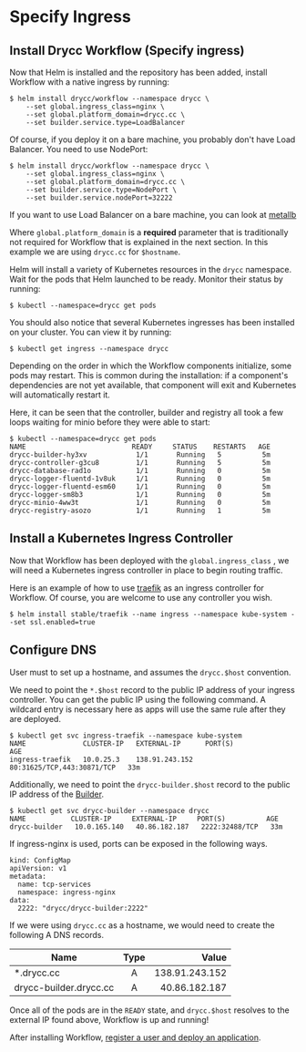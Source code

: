 # Specify Ingress

## Install Drycc Workflow (Specify ingress)

Now that Helm is installed and the repository has been added, install Workflow with a native ingress by running:

```
$ helm install drycc/workflow --namespace drycc \
    --set global.ingress_class=nginx \
    --set global.platform_domain=drycc.cc \
    --set builder.service.type=LoadBalancer
```

Of course, if you deploy it on a bare machine, you probably don't have Load Balancer. You need to use NodePort:
```
$ helm install drycc/workflow --namespace drycc \
    --set global.ingress_class=nginx \
    --set global.platform_domain=drycc.cc \
    --set builder.service.type=NodePort \
    --set builder.service.nodePort=32222
``` 

If you want to use Load Balancer on a bare machine, you can look at [metallb](https://github.com/danderson/metallb)

Where `global.platform_domain` is a **required** parameter that is traditionally not required for Workflow that is explained in the next section. In this example we are using `drycc.cc` for `$hostname`.
 
Helm will install a variety of Kubernetes resources in the `drycc` namespace.
Wait for the pods that Helm launched to be ready. Monitor their status by running:

```
$ kubectl --namespace=drycc get pods
```

You should also notice that several Kubernetes ingresses has been installed on your cluster. You can view it by running:

```
$ kubectl get ingress --namespace drycc
```

Depending on the order in which the Workflow components initialize, some pods may restart. This is common during the
installation: if a component's dependencies are not yet available, that component will exit and Kubernetes will
automatically restart it.

Here, it can be seen that the controller, builder and registry all took a few loops waiting for minio before they were able to start:

```
$ kubectl --namespace=drycc get pods
NAME                          READY     STATUS    RESTARTS   AGE
drycc-builder-hy3xv            1/1       Running   5          5m
drycc-controller-g3cu8         1/1       Running   5          5m
drycc-database-rad1o           1/1       Running   0          5m
drycc-logger-fluentd-1v8uk     1/1       Running   0          5m
drycc-logger-fluentd-esm60     1/1       Running   0          5m
drycc-logger-sm8b3             1/1       Running   0          5m
drycc-minio-4ww3t              1/1       Running   0          5m
drycc-registry-asozo           1/1       Running   1          5m
```

## Install a Kubernetes Ingress Controller

Now that Workflow has been deployed with the `global.ingress_class` , we will need a Kubernetes ingress controller in place to begin routing traffic.

Here is an example of how to use [traefik](https://traefik.io/) as an ingress controller for Workflow. Of course, you are welcome to use any controller you wish.

```
$ helm install stable/traefik --name ingress --namespace kube-system --set ssl.enabled=true
```

## Configure DNS

User must to set up a hostname, and assumes the `drycc.$host` convention.

We need to point the `*.$host` record to the public IP address of your ingress controller. You can get the public IP using the following command. A wildcard entry is necessary here as apps will use the same rule after they are deployed.

```
$ kubectl get svc ingress-traefik --namespace kube-system
NAME              CLUSTER-IP   EXTERNAL-IP      PORT(S)                      AGE
ingress-traefik   10.0.25.3    138.91.243.152   80:31625/TCP,443:30871/TCP   33m
```

Additionally, we need to point the `drycc-builder.$host` record to the public IP address of the [Builder][].

```
$ kubectl get svc drycc-builder --namespace drycc
NAME           CLUSTER-IP     EXTERNAL-IP     PORT(S)          AGE
drycc-builder   10.0.165.140   40.86.182.187   2222:32488/TCP   33m
```

If ingress-nginx is used, ports can be exposed in the following ways.

```
kind: ConfigMap
apiVersion: v1
metadata:
  name: tcp-services
  namespace: ingress-nginx
data:
  2222: "drycc/drycc-builder:2222"
```

If we were using `drycc.cc` as a hostname, we would need to create the following A DNS records.

| Name                         | Type          | Value          |
| ---------------------------- |:-------------:| --------------:|
| *.drycc.cc                   | A             | 138.91.243.152 |
| drycc-builder.drycc.cc        | A             | 40.86.182.187  |

Once all of the pods are in the `READY` state, and `drycc.$host` resolves to the external IP found above, Workflow is up and running!

After installing Workflow, [register a user and deploy an application](../quickstart/deploy-an-app.md).

[builder]: ../understanding-workflow/components.md#builder
